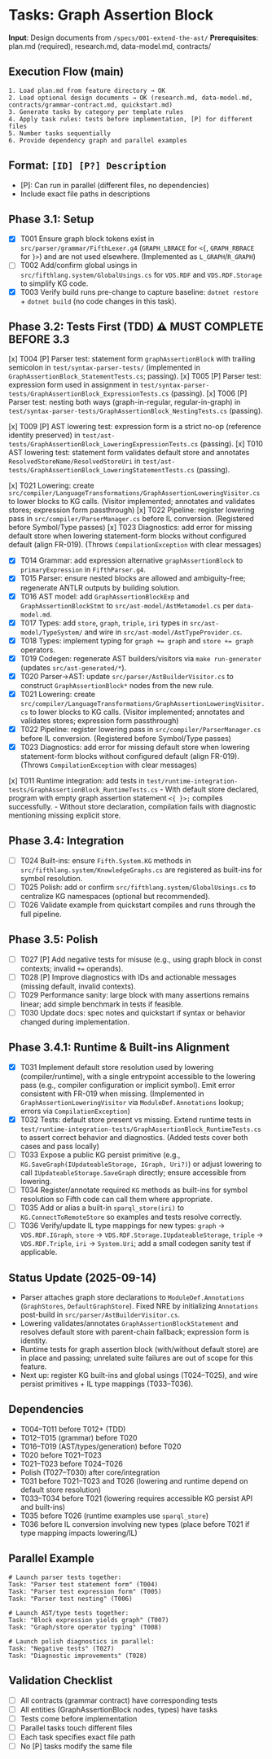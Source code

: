 # Tasks: Graph Assertion Block

**Input**: Design documents from `/specs/001-extend-the-ast/`
**Prerequisites**: plan.md (required), research.md, data-model.md, contracts/

## Execution Flow (main)
```
1. Load plan.md from feature directory → OK
2. Load optional design documents → OK (research.md, data-model.md, contracts/grammar-contract.md, quickstart.md)
3. Generate tasks by category per template rules
4. Apply task rules: tests before implementation, [P] for different files
5. Number tasks sequentially
6. Provide dependency graph and parallel examples
```

## Format: `[ID] [P?] Description`
- [P]: Can run in parallel (different files, no dependencies)
- Include exact file paths in descriptions

## Phase 3.1: Setup
- [x] T001 Ensure graph block tokens exist in `src/parser/grammar/FifthLexer.g4` (`GRAPH_LBRACE` for `<{`, `GRAPH_RBRACE` for `}>`) and are not used elsewhere. (Implemented as `L_GRAPH`/`R_GRAPH`)
- [ ] T002 Add/confirm global usings in `src/fifthlang.system/GlobalUsings.cs` for `VDS.RDF` and `VDS.RDF.Storage` to simplify KG code.
- [x] T003 Verify build runs pre-change to capture baseline: `dotnet restore` + `dotnet build` (no code changes in this task).

## Phase 3.2: Tests First (TDD) ⚠️ MUST COMPLETE BEFORE 3.3
 [x] T004 [P] Parser test: statement form `graphAssertionBlock` with trailing semicolon in `test/syntax-parser-tests/` (implemented in `GraphAssertionBlock_StatementTests.cs`; passing).
 [x] T005 [P] Parser test: expression form used in assignment in `test/syntax-parser-tests/GraphAssertionBlock_ExpressionTests.cs` (passing).
 [x] T006 [P] Parser test: nesting both ways (graph-in-regular, regular-in-graph) in `test/syntax-parser-tests/GraphAssertionBlock_NestingTests.cs` (passing).

 [x] T009 [P] AST lowering test: expression form is a strict no-op (reference identity preserved) in `test/ast-tests/GraphAssertionBlock_LoweringExpressionTests.cs` (passing).
 [x] T010 AST lowering test: statement form validates default store and annotates `ResolvedStoreName/ResolvedStoreUri` in `test/ast-tests/GraphAssertionBlock_LoweringStatementTests.cs` (passing).

 [x] T021 Lowering: create `src/compiler/LanguageTransformations/GraphAssertionLoweringVisitor.cs` to lower blocks to KG calls. (Visitor implemented; annotates and validates stores; expression form passthrough)
 [x] T022 Pipeline: register lowering pass in `src/compiler/ParserManager.cs` before IL conversion. (Registered before Symbol/Type passes)
 [x] T023 Diagnostics: add error for missing default store when lowering statement-form blocks without configured default (align FR-019). (Throws `CompilationException` with clear messages)
- [x] T014 Grammar: add expression alternative `graphAssertionBlock` to `primaryExpression` in `FifthParser.g4`.
- [x] T015 Parser: ensure nested blocks are allowed and ambiguity-free; regenerate ANTLR outputs by building solution.
- [x] T016 AST model: add `GraphAssertionBlockExp` and `GraphAssertionBlockStmt` to `src/ast-model/AstMetamodel.cs` per `data-model.md`.
- [x] T017 Types: add `store`, `graph`, `triple`, `iri` types in `src/ast-model/TypeSystem/` and wire in `src/ast-model/AstTypeProvider.cs`.
- [x] T018 Types: implement typing for `graph += graph` and `store += graph` operators.
- [x] T019 Codegen: regenerate AST builders/visitors via `make run-generator` (updates `src/ast-generated/*`).
- [x] T020 Parser→AST: update `src/parser/AstBuilderVisitor.cs` to construct `GraphAssertionBlock*` nodes from the new rule.
- [x] T021 Lowering: create `src/compiler/LanguageTransformations/GraphAssertionLoweringVisitor.cs` to lower blocks to KG calls. (Visitor implemented; annotates and validates stores; expression form passthrough)
- [x] T022 Pipeline: register lowering pass in `src/compiler/ParserManager.cs` before IL conversion. (Registered before Symbol/Type passes)
- [x] T023 Diagnostics: add error for missing default store when lowering statement-form blocks without configured default (align FR-019). (Throws `CompilationException` with clear messages)

 [x] T011 Runtime integration: add tests in `test/runtime-integration-tests/GraphAssertionBlock_RuntimeTests.cs`
	 - With default store declared, program with empty graph assertion statement `<{ }>;` compiles successfully.
	 - Without store declaration, compilation fails with diagnostic mentioning missing explicit store.

## Phase 3.4: Integration
- [ ] T024 Built-ins: ensure `Fifth.System.KG` methods in `src/fifthlang.system/KnowledgeGraphs.cs` are registered as built-ins for symbol resolution.
- [ ] T025 Polish: add or confirm `src/fifthlang.system/GlobalUsings.cs` to centralize KG namespaces (optional but recommended).
- [ ] T026 Validate example from quickstart compiles and runs through the full pipeline.

## Phase 3.5: Polish
- [ ] T027 [P] Add negative tests for misuse (e.g., using graph block in const contexts; invalid `+=` operands).
- [ ] T028 [P] Improve diagnostics with IDs and actionable messages (missing default, invalid contexts).
- [ ] T029 Performance sanity: large block with many assertions remains linear; add simple benchmark in tests if feasible.
- [ ] T030 Update docs: spec notes and quickstart if syntax or behavior changed during implementation.

## Phase 3.4.1: Runtime & Built-ins Alignment
- [x] T031 Implement default store resolution used by lowering (compiler/runtime), with a single entrypoint accessible to the lowering pass (e.g., compiler configuration or implicit symbol). Emit error consistent with FR-019 when missing. (Implemented in `GraphAssertionLoweringVisitor` via `ModuleDef.Annotations` lookup; errors via `CompilationException`)
- [x] T032 Tests: default store present vs missing. Extend runtime tests in `test/runtime-integration-tests/GraphAssertionBlock_RuntimeTests.cs` to assert correct behavior and diagnostics. (Added tests cover both cases and pass locally)
- [ ] T033 Expose a public KG persist primitive (e.g., `KG.SaveGraph(IUpdateableStorage, IGraph, Uri?)`) or adjust lowering to call `IUpdateableStorage.SaveGraph` directly; ensure accessible from lowering.
- [ ] T034 Register/annotate required `KG` methods as built-ins for symbol resolution so Fifth code can call them where appropriate.
- [ ] T035 Add or alias a built-in `sparql_store(iri)` to `KG.ConnectToRemoteStore` so examples and tests resolve correctly.
- [ ] T036 Verify/update IL type mappings for new types: `graph` → `VDS.RDF.IGraph`, `store` → `VDS.RDF.Storage.IUpdateableStorage`, `triple` → `VDS.RDF.Triple`, `iri` → `System.Uri`; add a small codegen sanity test if applicable.

## Status Update (2025-09-14)
- Parser attaches graph store declarations to `ModuleDef.Annotations` (`GraphStores`, `DefaultGraphStore`). Fixed NRE by initializing `Annotations` post-build in `src/parser/AstBuilderVisitor.cs`.
- Lowering validates/annotates `GraphAssertionBlockStatement` and resolves default store with parent-chain fallback; expression form is identity.
- Runtime tests for graph assertion block (with/without default store) are in place and passing; unrelated suite failures are out of scope for this feature.
- Next up: register KG built-ins and global usings (T024–T025), and wire persist primitives + IL type mappings (T033–T036).

## Dependencies
- T004–T011 before T012+ (TDD)
- T012–T015 (grammar) before T020
- T016–T019 (AST/types/generation) before T020
- T020 before T021–T023
- T021–T023 before T024–T026
- Polish (T027–T030) after core/integration
- T031 before T021–T023 and T026 (lowering and runtime depend on default store resolution)
- T033–T034 before T021 (lowering requires accessible KG persist API and built-ins)
- T035 before T026 (runtime examples use `sparql_store`)
- T036 before IL conversion involving new types (place before T021 if type mapping impacts lowering/IL)

## Parallel Example
```
# Launch parser tests together:
Task: "Parser test statement form" (T004)
Task: "Parser test expression form" (T005)
Task: "Parser test nesting" (T006)

# Launch AST/type tests together:
Task: "Block expression yields graph" (T007)
Task: "Graph/store operator typing" (T008)

# Launch polish diagnostics in parallel:
Task: "Negative tests" (T027)
Task: "Diagnostic improvements" (T028)
```

## Validation Checklist
- [ ] All contracts (grammar contract) have corresponding tests
- [ ] All entities (GraphAssertionBlock nodes, types) have tasks
- [ ] Tests come before implementation
- [ ] Parallel tasks touch different files
- [ ] Each task specifies exact file path
- [ ] No [P] tasks modify the same file
